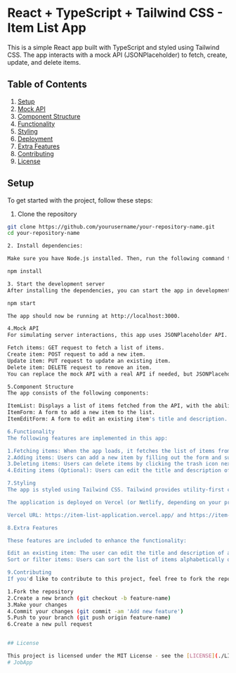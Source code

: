 # React + TypeScript + Tailwind CSS - Item List App

This is a simple React app built with TypeScript and styled using Tailwind CSS. The app interacts with a mock API (JSONPlaceholder) to fetch, create, update, and delete items.

## Table of Contents

1. [Setup](#setup)
2. [Mock API](#mock-api)
3. [Component Structure](#component-structure)
4. [Functionality](#functionality)
5. [Styling](#styling)
6. [Deployment](#deployment)
7. [Extra Features](#extra-features)
8. [Contributing](#contributing)
9. [License](#license)

## Setup

To get started with the project, follow these steps:

1. Clone the repository

```bash
git clone https://github.com/yourusername/your-repository-name.git
cd your-repository-name

2. Install dependencies:

Make sure you have Node.js installed. Then, run the following command to install the necessary dependencies:

npm install

3. Start the development server
After installing the dependencies, you can start the app in development mode:

npm start

The app should now be running at http://localhost:3000.

4.Mock API
For simulating server interactions, this app uses JSONPlaceholder API.

Fetch items: GET request to fetch a list of items.
Create item: POST request to add a new item.
Update item: PUT request to update an existing item.
Delete item: DELETE request to remove an item.
You can replace the mock API with a real API if needed, but JSONPlaceholder provides a useful mock API for development purposes.

5.Component Structure
The app consists of the following components:

ItemList: Displays a list of items fetched from the API, with the ability to add, delete, and update items.
ItemForm: A form to add a new item to the list.
ItemEditForm: A form to edit an existing item's title and description.

6.Functionality
The following features are implemented in this app:

1.Fetching items: When the app loads, it fetches the list of items from the mock API and displays them.
2.Adding items: Users can add a new item by filling out the form and submitting it.
3.Deleting items: Users can delete items by clicking the trash icon next to an item.
4.Editing items (Optional): Users can edit the title and description of an item.

7.Styling
The app is styled using Tailwind CSS. Tailwind provides utility-first classes that allow for fast and responsive styling without writing custom CSS.

The application is deployed on Vercel (or Netlify, depending on your preference). You can view the deployed application here:

Vercel URL: https://item-list-application.vercel.app/ and https://item-list-application-git-main-nijas-mas-projects.vercel.app/

8.Extra Features

These features are included to enhance the functionality:

Edit an existing item: The user can edit the title and description of any item.
Sort or filter items: Users can sort the list of items alphabetically or filter them by title.

9.Contributing
If you'd like to contribute to this project, feel free to fork the repository, make your changes, and create a pull request. Here’s how to contribute:

1.Fork the repository
2.Create a new branch (git checkout -b feature-name)
3.Make your changes
4.Commit your changes (git commit -am 'Add new feature')
5.Push to your branch (git push origin feature-name)
6.Create a new pull request


## License

This project is licensed under the MIT License - see the [LICENSE](./LICENSE) file for details.
#   J o b A p p  
 